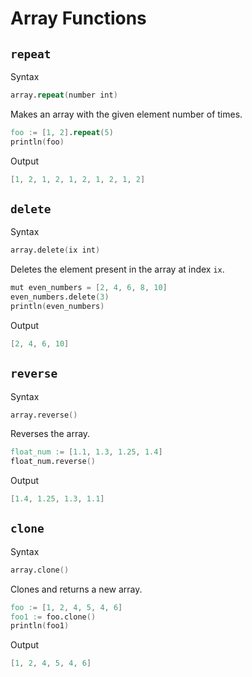 # Array Functions

## `repeat`

Syntax

```v
array.repeat(number int)
```

Makes an array with the given element number of times.

```v
foo := [1, 2].repeat(5)
println(foo)
```

Output

```v
[1, 2, 1, 2, 1, 2, 1, 2, 1, 2]
```

## `delete`

Syntax

```v
array.delete(ix int)
```

Deletes the element present in the array at index `ix`.

```v
mut even_numbers = [2, 4, 6, 8, 10]
even_numbers.delete(3)
println(even_numbers)
```

Output

```v
[2, 4, 6, 10]
```

## `reverse`

Syntax

```v
array.reverse()
```

Reverses the array.

```v
float_num := [1.1, 1.3, 1.25, 1.4]
float_num.reverse()
```

Output

```v
[1.4, 1.25, 1.3, 1.1]
```

## `clone`

Syntax

```v
array.clone()
```

Clones and returns a new array.

```v
foo := [1, 2, 4, 5, 4, 6]
foo1 := foo.clone()
println(foo1)
```

Output

```v
[1, 2, 4, 5, 4, 6]
```
